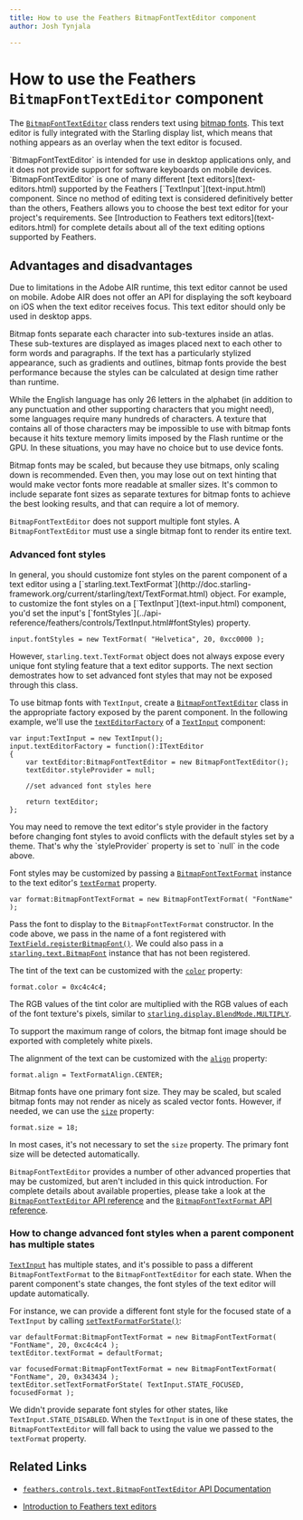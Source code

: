 ```yaml
---
title: How to use the Feathers BitmapFontTextEditor component  
author: Josh Tynjala

---
```

# How to use the Feathers `BitmapFontTextEditor` component

The [`BitmapFontTextEditor`](../api-reference/feathers/controls/text/BitmapFontTextEditor.html) class renders text using [bitmap fonts](http://wiki.starling-framework.org/manual/displaying_text#bitmap_fonts). This text editor is fully integrated with the Starling display list, which means that nothing appears as an overlay when the text editor is focused.

<aside class="warn">`BitmapFontTextEditor` is intended for use in desktop applications only, and it does not provide support for software keyboards on mobile devices.</aside>

<aside class="info">`BitmapFontTextEditor` is one of many different [text editors](text-editors.html) supported by the Feathers [`TextInput`](text-input.html) component. Since no method of editing text is considered definitively better than the others, Feathers allows you to choose the best text editor for your project's requirements. See [Introduction to Feathers text editors](text-editors.html) for complete details about all of the text editing options supported by Feathers.</aside>

## Advantages and disadvantages

Due to limitations in the Adobe AIR runtime, this text editor cannot be used on mobile. Adobe AIR does not offer an API for displaying the soft keyboard on iOS when the text editor receives focus. This text editor should only be used in desktop apps.

Bitmap fonts separate each character into sub-textures inside an atlas. These sub-textures are displayed as images placed next to each other to form words and paragraphs. If the text has a particularly stylized appearance, such as gradients and outlines, bitmap fonts provide the best performance because the styles can be calculated at design time rather than runtime.

While the English language has only 26 letters in the alphabet (in addition to any punctuation and other supporting characters that you might need), some languages require many hundreds of characters. A texture that contains all of those characters may be impossible to use with bitmap fonts because it hits texture memory limits imposed by the Flash runtime or the GPU. In these situations, you may have no choice but to use device fonts.

Bitmap fonts may be scaled, but because they use bitmaps, only scaling down is recommended. Even then, you may lose out on text hinting that would make vector fonts more readable at smaller sizes. It's common to include separate font sizes as separate textures for bitmap fonts to achieve the best looking results, and that can require a lot of memory.

`BitmapFontTextEditor` does not support multiple font styles. A `BitmapFontTextEditor` must use a single bitmap font to render its entire text.

### Advanced font styles

<aside class="info">In general, you should customize font styles on the parent component of a text editor using a [`starling.text.TextFormat`](http://doc.starling-framework.org/current/starling/text/TextFormat.html) object. For example, to customize the font styles on a [`TextInput`](text-input.html) component, you'd set the input's [`fontStyles`](../api-reference/feathers/controls/TextInput.html#fontStyles) property.

``` code
input.fontStyles = new TextFormat( "Helvetica", 20, 0xcc0000 );
```

However, `starling.text.TextFormat` object does not always expose every unique font styling feature that a text editor supports. The next section demostrates how to set advanced font styles that may not be exposed through this class.</aside>

To use bitmap fonts with `TextInput`, create a [`BitmapFontTextEditor`](../api-reference/feathers/controls/text/BitmapFontTextEditor.html) class in the appropriate factory exposed by the parent component. In the following example, we'll use the [`textEditorFactory`](../api-reference/feathers/controls/TextInput.html#textEditorFactory) of a [`TextInput`](text-input.html) component:

``` code
var input:TextInput = new TextInput();
input.textEditorFactory = function():ITextEditor
{
	var textEditor:BitmapFontTextEditor = new BitmapFontTextEditor();
	textEditor.styleProvider = null;
	
	//set advanced font styles here

	return textEditor;
};
```

<aside class="info">You may need to remove the text editor's style provider in the factory before changing font styles to avoid conflicts with the default styles set by a theme. That's why the `styleProvider` property is set to `null` in the code above.</aside>

Font styles may be customized by passing a [`BitmapFontTextFormat`](../api-reference/feathers/text/BitmapFontTextFormat.html) instance to the text editor's [`textFormat`](../api-reference/feathers/controls/text/BitmapFontTextRenderer.html#textFormat) property.

``` code
var format:BitmapFontTextFormat = new BitmapFontTextFormat( "FontName" );
```

Pass the font to display to the `BitmapFontTextFormat` constructor. In the code above, we pass in the name of a font registered with [`TextField.registerBitmapFont()`](http://doc.starling-framework.org/core/starling/text/TextField.html#registerBitmapFont()). We could also pass in a [`starling.text.BitmapFont`](http://doc.starling-framework.org/core/starling/text/BitmapFont.html) instance that has not been registered.

The tint of the text can be customized with the [`color`](../api-reference/feathers/text/BitmapFontTextFormat.html#color) property:

``` code
format.color = 0xc4c4c4;
```

The RGB values of the tint color are multiplied with the RGB values of each of the font texture's pixels, similar to [`starling.display.BlendMode.MULTIPLY`](http://doc.starling-framework.org/current/starling/display/BlendMode.html#MULTIPLY).

<aside class="info">To support the maximum range of colors, the bitmap font image should be exported with completely white pixels.</aside>

The alignment of the text can be customized with the [`align`](../api-reference/feathers/text/BitmapFontTextFormat.html#align) property:

``` code
format.align = TextFormatAlign.CENTER;
```

Bitmap fonts have one primary font size. They may be scaled, but scaled bitmap fonts may not render as nicely as scaled vector fonts. However, if needed, we can use the [`size`](../api-reference/feathers/text/BitmapFontTextFormat.html#size) property:

``` code
format.size = 18;
```

In most cases, it's not necessary to set the `size` property. The primary font size will be detected automatically.

`BitmapFontTextEditor` provides a number of other advanced properties that may be customized, but aren't included in this quick introduction. For complete details about available properties, please take a look at the [`BitmapFontTextEditor` API reference](../api-reference/feathers/controls/text/BitmapFontTextEditor.html) and the [`BitmapFontTextFormat` API reference](../api-reference/feathers/text/BitmapFontTextFormat.html).

### How to change advanced font styles when a parent component has multiple states

[`TextInput`](text-input.html) has multiple states, and it's possible to pass a different `BitmapFontTextFormat` to the `BitmapFontTextEditor` for each state. When the parent component's state changes, the font styles of the text editor will update automatically.

For instance, we can provide a different font style for the focused state of a `TextInput` by calling [`setTextFormatForState()`](../api-reference/feathers/controls/text/BitmapFontTextEditor.html#setTextFormatForState()):

```code
var defaultFormat:BitmapFontTextFormat = new BitmapFontTextFormat( "FontName", 20, 0xc4c4c4 );
textEditor.textFormat = defaultFormat;

var focusedFormat:BitmapFontTextFormat = new BitmapFontTextFormat( "FontName", 20, 0x343434 );
textEditor.setTextFormatForState( TextInput.STATE_FOCUSED, focusedFormat );
```

We didn't provide separate font styles for other states, like `TextInput.STATE_DISABLED`. When the `TextInput` is in one of these states, the `BitmapFontTextEditor` will fall back to using the value we passed to the `textFormat` property.

## Related Links

-   [`feathers.controls.text.BitmapFontTextEditor` API Documentation](../api-reference/feathers/controls/text/BitmapFontTextEditor.html)

-   [Introduction to Feathers text editors](text-editors.html)